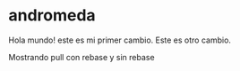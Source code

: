 # andromeda
Hola mundo! este es mi primer cambio.
Este es otro cambio.

Mostrando pull con rebase y sin rebase
